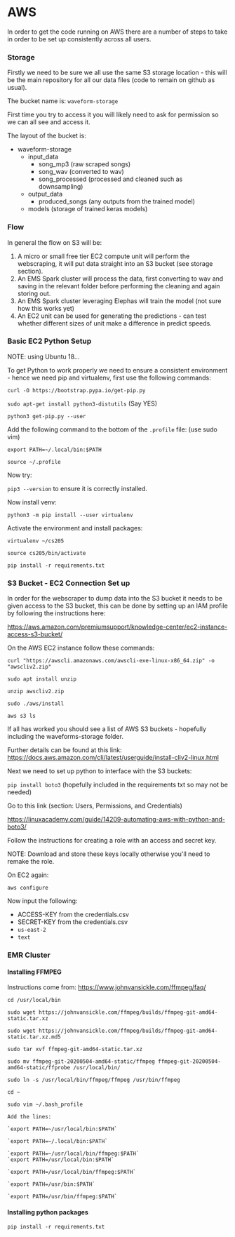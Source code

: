 # AWS 

In order to get the code running on AWS there are a number of steps to take in order to be set up consistently across all users.


### Storage

Firstly we need to be sure we all use the same S3 storage location - this will be the main repository for all our data files (code to remain on github as usual).

The bucket name is:
`waveform-storage`

First time you try to access it you will likely need to ask for permission so we can all see and access it.

The layout of the bucket is:

* waveform-storage
    * input_data
        * song_mp3 (raw scraped songs)
        * song_wav (converted to wav)
        * song_processed (processed and cleaned such as downsampling)
    * output_data
        * produced_songs (any outputs from the trained model)
    * models (storage of trained keras models)


### Flow

In general the flow on S3 will be:
1. A micro or small free tier EC2 compute unit will perform the webscraping, it will put data straight into an S3 bucket (see storage section).
2. An EMS Spark cluster will process the data, first converting to wav and saving in the relevant folder before performing the cleaning and again storing out.
3. An EMS Spark cluster leveraging Elephas will train the model (not sure how this works yet)
4. An EC2 unit can be used for generating the predictions - can test whether different sizes of unit make a difference in predict speeds.

### Basic EC2 Python Setup

NOTE: using Ubuntu 18... 

To get Python to work properly we need to ensure a consistent environment - hence we need pip and virtualenv, first use the following commands:

`curl -O https://bootstrap.pypa.io/get-pip.py`

`sudo apt-get install python3-distutils` (Say YES)

`python3 get-pip.py --user`

Add the following command to the bottom of the `.profile` file: (use sudo vim)

`export PATH=~/.local/bin:$PATH`

`source ~/.profile`

Now try: 

`pip3 --version` to ensure it is correctly installed.

Now install venv:

`python3 -m pip install --user virtualenv`

Activate the environment and install packages:

`virtualenv ~/cs205`

`source cs205/bin/activate`

`pip install -r requirements.txt`


### S3 Bucket - EC2 Connection Set up

In order for the webscraper to dump data into the S3 bucket it needs to be given access to the S3 bucket, this can be done by setting up an IAM profile by following the instructions here:

https://aws.amazon.com/premiumsupport/knowledge-center/ec2-instance-access-s3-bucket/

On the AWS EC2 instance follow these commands:

`curl "https://awscli.amazonaws.com/awscli-exe-linux-x86_64.zip" -o "awscliv2.zip"`

`sudo apt install unzip`

`unzip awscliv2.zip`

`sudo ./aws/install`

`aws s3 ls`

If all has worked you should see a list of AWS S3 buckets - hopefully including the waveforms-storage folder.

Further details can be found at this link:
https://docs.aws.amazon.com/cli/latest/userguide/install-cliv2-linux.html


Next we need to set up python to interface with the S3 buckets:

`pip install boto3` (hopefully included in the requirements txt so may not be needed)


Go to this link (section: Users, Permissions, and Credentials)

https://linuxacademy.com/guide/14209-automating-aws-with-python-and-boto3/

Follow the instructions for creating a role with an access and secret key.

NOTE: Download and store these keys locally otherwise you'll need to remake the role.

On EC2 again:

`aws configure`

Now input the following:
* ACCESS-KEY from the credentials.csv
* SECRET-KEY from the credentials.csv
* `us-east-2`
* `text`


### EMR Cluster

#### Installing FFMPEG

Instructions come from: https://www.johnvansickle.com/ffmpeg/faq/

`cd /usr/local/bin`

`sudo wget https://johnvansickle.com/ffmpeg/builds/ffmpeg-git-amd64-static.tar.xz`

`sudo wget https://johnvansickle.com/ffmpeg/builds/ffmpeg-git-amd64-static.tar.xz.md5`

`sudo tar xvf ffmpeg-git-amd64-static.tar.xz`

`sudo mv ffmpeg-git-20200504-amd64-static/ffmpeg ffmpeg-git-20200504-amd64-static/ffprobe /usr/local/bin/`

`sudo ln -s /usr/local/bin/ffmpeg/ffmpeg /usr/bin/ffmpeg`

`cd ~`

`sudo vim ~/.bash_profile` 

    Add the lines:
    
    `export PATH=~/usr/local/bin:$PATH`
    
    `export PATH=~/.local/bin:$PATH`
    
    `export PATH=~/usr/local/bin/ffmpeg:$PATH`
    `export PATH=/usr/local/bin:$PATH`
    
    `export PATH=/usr/local/bin/ffmpeg:$PATH`
    
    `export PATH=/usr/bin:$PATH`
    
    `export PATH=/usr/bin/ffmpeg:$PATH`

#### Installing python packages

`pip install -r requirements.txt`
